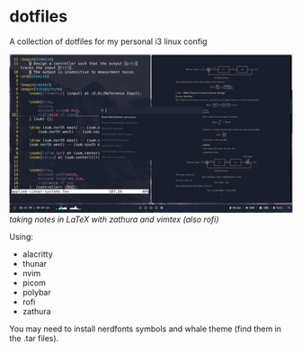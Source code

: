 # dotfiles

A collection of dotfiles for my personal i3 linux config 

![config screenshot](./images/screenshot.png)
*taking notes in LaTeX with zathura and vimtex (also rofi)*

Using:
- alacritty
- thunar
- nvim
- picom
- polybar
- rofi
- zathura

You may need to install nerdfonts symbols and whale theme (find them in the .tar files).
